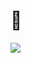 # 👋

 <div> 
    <img src="https://img.shields.io/badge/JavaScript-323330?style=for-the-badge&logo=javascript&logoColor=F7DF1E">
      
</div>

